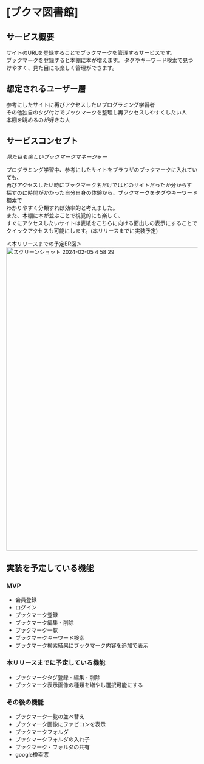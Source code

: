 # [ブクマ図書館]

## サービス概要
サイトのURLを登録することでブックマークを管理するサービスです。  
ブックマークを登録すると本棚に本が増えます。
タグやキーワード検索で見つけやすく、見た目にも楽しく管理ができます。  

## 想定されるユーザー層
参考にしたサイトに再びアクセスしたいプログラミング学習者  
その他独自のタグ付けでブックマークを整理し再アクセスしやすくしたい人  
本棚を眺めるのが好きな人  

## サービスコンセプト
*見た目も楽しいブックマークマネージャー*  

プログラミング学習中、参考にしたサイトをブラウザのブックマークに入れていても、  
再びアクセスしたい時にブックマーク名だけではどのサイトだったか分からず  
探すのに時間がかかった自分自身の体験から、ブックマークをタグやキーワード検索で  
わかりやすく分類すれば効率的と考えました。  
また、本棚に本が並ぶことで視覚的にも楽しく、  
すぐにアクセスしたいサイトは表紙をこちらに向ける面出しの表示にすることで  
クイックアクセスも可能にします。(本リリースまでに実装予定)  


＜本リリースまでの予定ER図＞  
<img width="798" alt="スクリーンショット 2024-02-05 4 58 29" src="https://github.com/miurann/bookmarklibrary/assets/96119509/b0cd3c13-457f-4cb0-92fa-24a47033e9da">  

## 実装を予定している機能
### MVP
* 会員登録  
* ログイン  
* ブックマーク登録  
* ブックマーク編集・削除  
* ブックマーク一覧  
* ブックマークキーワード検索  
* ブックマーク検索結果にブックマーク内容を追加で表示  

### 本リリースまでに予定している機能
* ブックマークタグ登録・編集・削除
* ブックマーク表示画像の種類を増やし選択可能にする

### その後の機能
* ブックマーク一覧の並べ替え
* ブックマーク画像にファビコンを表示
* ブックマークフォルダ
* ブックマークフォルダの入れ子
* ブックマーク・フォルダの共有
* google検索窓
